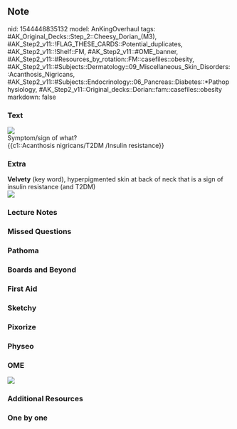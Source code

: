 ## Note
nid: 1544448835132
model: AnKingOverhaul
tags: #AK_Original_Decks::Step_2::Cheesy_Dorian_(M3), #AK_Step2_v11::!FLAG_THESE_CARDS::Potential_duplicates, #AK_Step2_v11::!Shelf::FM, #AK_Step2_v11::#OME_banner, #AK_Step2_v11::#Resources_by_rotation::FM::casefiles::obesity, #AK_Step2_v11::#Subjects::Dermatology::09_Miscellaneous_Skin_Disorders::Acanthosis_Nigricans, #AK_Step2_v11::#Subjects::Endocrinology::06_Pancreas::Diabetes::*Pathophysiology, #AK_Step2_v11::Original_decks::Dorian::fam::casefiles::obesity
markdown: false

### Text
<div><img src=
"acanthosisnigricans.neck-escholarship.org_.Acantose-nigricante-maligna.jpg"></div>
<div>
  Symptom/sign of what?
</div>
<div>
  <div>
    {{c1::Acanthosis nigricans/T2DM /Insulin resistance}}
  </div>
</div>

### Extra
<div>
  <b>Velvety</b> (key word), hyperpigmented skin at back of neck
  that is a sign of insulin resistance (and T2DM)
</div>
<div><img src="Image-Acanthosis-nigracans.jpg"></div>

### Lecture Notes


### Missed Questions


### Pathoma


### Boards and Beyond


### First Aid


### Sketchy


### Pixorize


### Physeo


### OME
<div class="ome-widget">
  <a href="https://onlinemeded.org?ref=anki"><img src=
  "_OME_AnkiFlashcards_General_4.png"></a>
</div>

### Additional Resources


### One by one

